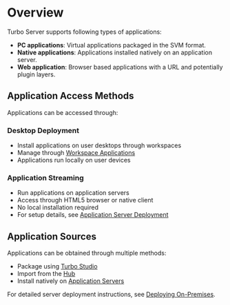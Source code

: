 # Overview

Turbo Server supports following types of applications:

- __PC applications__: Virtual applications packaged in the SVM format.
- __Native applications__: Applications installed natively on an application server.
- __Web application__: Browser based applications with a URL and potentially plugin layers.

## Application Access Methods

Applications can be accessed through:

### Desktop Deployment
- Install applications on user desktops through workspaces
- Manage through [Workspace Applications](/server/administration/workspaces.html#workspace-applications)
- Applications run locally on user devices

### Application Streaming
- Run applications on application servers
- Access through HTML5 browser or native client
- No local installation required
- For setup details, see [Application Server Deployment](/guides/server/application-servers.md)

## Application Sources

Applications can be obtained through multiple methods:
- Package using [Turbo Studio](/studio/)
- Import from the [Hub](/server/administration/hub.html#importing-repositories)
- Install natively on [Application Servers](/guides/server/application-servers.md)

For detailed server deployment instructions, see [Deploying On-Premises](/server/setup-and-deployment/deploying-on-premises.md).
